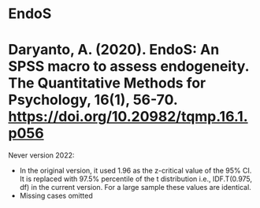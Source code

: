 # EndoS
# Daryanto, A. (2020). EndoS: An SPSS macro to assess endogeneity. The Quantitative Methods for Psychology, 16(1), 56-70. https://doi.org/10.20982/tqmp.16.1.p056

Never version 2022:
* In the original version, it used 1.96 as the z-critical value of the 95% CI.
It is replaced with 97.5% percentile of the t distribution i.e., IDF.T(0.975, df) in the current version. For a large sample these values are identical. 
* Missing cases omitted
